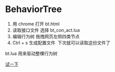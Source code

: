 # BehaviorTree

1. 用 chrome 打开 bt.html
2. 读取接口文件 选择 bt_con_act.lua
3. 编辑行为树 拖拽网页左侧四类节点
4. Ctrl + s 生成配置文件  下次就可以读取这份文件了

bt.lua 用来驱动整棵行为树

[试一下](https://hangj.github.io/BehaviorTree/bt.html)
